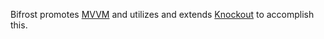 Bifrost promotes [MVVM](http://en.wikipedia.org/wiki/MVVM) and utilizes and extends [Knockout](http://www.knockoutjs.com) to accomplish this.

